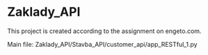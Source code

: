 # Zaklady_API

This project is created according to the assignment on engeto.com.

Main file: Zaklady_API/Stavba_API/customer_api/app_RESTful_1.py
